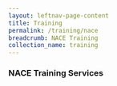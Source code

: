 ```yaml
---
layout: leftnav-page-content
title: Training
permalink: /training/nace
breadcrumb: NACE Training 
collection_name: training
---
```


### NACE Training Services
